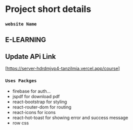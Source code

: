 # Project short details
### `website Name`
## E-LEARNING
## Update APi Link 
[https://server-hdrdmjvp4-tanzilmia.vercel.app/course]

### `Uses Packges`
* firebase for auth...
* jspdf for download pdf 
* react-bootstrap for styling
* react-router-dom for routing
* react-icons for icons
* react-hot-toast for showing error and success message
* row css 
